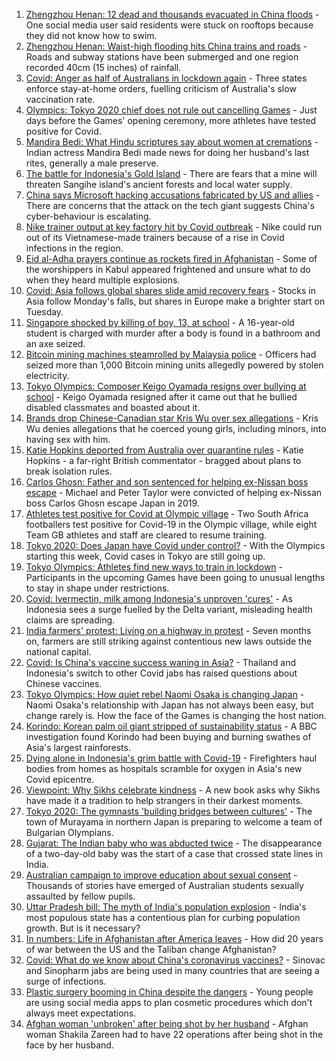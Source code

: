 1. [Zhengzhou Henan: 12 dead and thousands evacuated in China floods](https://www.bbc.co.uk/news/world-asia-china-57861067) - One social media user said residents were stuck on rooftops because they did not know how to swim.
2. [Zhengzhou Henan: Waist-high flooding hits China trains and roads](https://www.bbc.co.uk/news/world-asia-57908888) - Roads and subway stations have been submerged and one region recorded 40cm (15 inches) of rainfall.
3. [Covid: Anger as half of Australians in lockdown again](https://www.bbc.co.uk/news/world-australia-57911032) - Three states enforce stay-at-home orders, fuelling criticism of Australia's slow vaccination rate.
4. [Olympics: Tokyo 2020 chief does not rule out cancelling Games](https://www.bbc.co.uk/news/world-asia-57911122) - Just days before the Games' opening ceremony, more athletes have tested positive for Covid.
5. [Mandira Bedi: What Hindu scriptures say about women at cremations](https://www.bbc.co.uk/news/world-asia-india-57894855) - Indian actress Mandira Bedi made news for doing her husband's last rites, generally a male preserve.
6. [The battle for Indonesia's Gold Island](https://www.bbc.co.uk/news/world-asia-57902815) - There are fears that a mine will threaten Sangihe island's ancient forests and local water supply.
7. [China says Microsoft hacking accusations fabricated by US and allies](https://www.bbc.co.uk/news/world-asia-china-57898147) - There are concerns that the attack on the tech giant suggests China's cyber-behaviour is escalating.
8. [Nike trainer output at key factory hit by Covid outbreak](https://www.bbc.co.uk/news/business-57902093) - Nike could run out of its Vietnamese-made trainers because of a rise in Covid infections in the region.
9. [Eid al-Adha prayers continue as rockets fired in Afghanistan](https://www.bbc.co.uk/news/world-asia-57900618) - Some of the worshippers in Kabul appeared frightened and unsure what to do when they heard multiple explosions.
10. [Covid: Asia follows global shares slide amid recovery fears](https://www.bbc.co.uk/news/business-57885183) - Stocks in Asia follow Monday's falls, but shares in Europe make a brighter start on Tuesday.
11. [Singapore shocked by killing of boy, 13, at school](https://www.bbc.co.uk/news/world-asia-57897762) - A 16-year-old student is charged with murder after a body is found in a bathroom and an axe seized.
12. [Bitcoin mining machines steamrolled by Malaysia police](https://www.bbc.co.uk/news/business-57897444) - Officers had seized more than 1,000 Bitcoin mining units allegedly powered by stolen electricity.
13. [Tokyo Olympics: Composer Keigo Oyamada resigns over bullying at school](https://www.bbc.co.uk/news/world-asia-57891364) - Keigo Oyamada resigned after it came out that he bullied disabled classmates and boasted about it.
14. [Brands drop Chinese-Canadian star Kris Wu over sex allegations](https://www.bbc.co.uk/news/world-asia-china-57884438) - Kris Wu denies allegations that he coerced young girls, including minors, into having sex with him.
15. [Katie Hopkins deported from Australia over quarantine rules](https://www.bbc.co.uk/news/world-australia-57883692) - Katie Hopkins - a far-right British commentator - bragged about plans to break isolation rules.
16. [Carlos Ghosn: Father and son sentenced for helping ex-Nissan boss escape](https://www.bbc.co.uk/news/business-57883892) - Michael and Peter Taylor were convicted of helping ex-Nissan boss Carlos Ghosn escape Japan in 2019.
17. [Athletes test positive for Covid at Olympic village](https://www.bbc.co.uk/sport/olympics/57844406) - Two South Africa footballers test positive for Covid-19 in the Olympic village, while eight Team GB athletes and staff are cleared to resume training.
18. [Tokyo 2020: Does Japan have Covid under control?](https://www.bbc.co.uk/news/57556978) - With the Olympics starting this week, Covid cases in Tokyo are still going up.
19. [Tokyo Olympics: Athletes find new ways to train in lockdown](https://www.bbc.co.uk/news/world-asia-57887074) - Participants in the upcoming Games have been going to unusual lengths to stay in shape under restrictions.
20. [Covid: Ivermectin, milk among Indonesia's unproven 'cures'](https://www.bbc.co.uk/news/world-asia-pacific-57838033) - As Indonesia sees a surge fuelled by the Delta variant, misleading health claims are spreading.
21. [India farmers' protest: Living on a highway in protest](https://www.bbc.co.uk/news/world-asia-india-57863658) - Seven months on, farmers are still striking against contentious new laws outside the national capital.
22. [Covid: Is China's vaccine success waning in Asia?](https://www.bbc.co.uk/news/world-asia-57845644) - Thailand and Indonesia's switch to other Covid jabs has raised questions about Chinese vaccines.
23. [Tokyo Olympics: How quiet rebel Naomi Osaka is changing Japan](https://www.bbc.co.uk/sport/olympics/57841166) - Naomi Osaka's relationship with Japan has not always been easy, but change rarely is. How the face of the Games is changing the host nation.
24. [Korindo: Korean palm oil giant stripped of sustainability status](https://www.bbc.co.uk/news/world-asia-57845156) - A BBC investigation found Korindo had been buying and burning swathes of Asia's largest rainforests.
25. [Dying alone in Indonesia's grim battle with Covid-19](https://www.bbc.co.uk/news/world-asia-57830770) - Firefighters haul bodies from homes as hospitals scramble for oxygen in Asia's new Covid epicentre.
26. [Viewpoint: Why Sikhs celebrate kindness](https://www.bbc.co.uk/news/world-asia-india-57817615) - A new book asks why Sikhs have made it a tradition to help strangers in their darkest moments.
27. [Tokyo 2020: The gymnasts 'building bridges between cultures'](https://www.bbc.co.uk/news/world-asia-57839224) - The town of Murayama in northern Japan is preparing to welcome a team of Bulgarian Olympians.
28. [Gujarat: The Indian baby who was abducted twice](https://www.bbc.co.uk/news/world-asia-india-57691616) - The disappearance of a two-day-old baby was the start of a case that crossed state lines in India.
29. [Australian campaign to improve education about sexual consent](https://www.bbc.co.uk/news/world-australia-57824489) - Thousands of stories have emerged of Australian students sexually assaulted by fellow pupils.
30. [Uttar Pradesh bill: The myth of India's population explosion](https://www.bbc.co.uk/news/world-asia-india-57801764) - India's most populous state has a contentious plan for curbing population growth. But is it necessary?
31. [In numbers: Life in Afghanistan after America leaves](https://www.bbc.co.uk/news/world-asia-57767067) - How did 20 years of war between the US and the Taliban change Afghanistan?
32. [Covid: What do we know about China's coronavirus vaccines?](https://www.bbc.co.uk/news/world-asia-china-57817591) - Sinovac and Sinopharm jabs are being used in many countries that are seeing a surge of infections.
33. [Plastic surgery booming in China despite the dangers](https://www.bbc.co.uk/news/world-asia-china-57691525) - Young people are using social media apps to plan cosmetic procedures which don't always meet expectations.
34. [Afghan woman 'unbroken' after being shot by her husband](https://www.bbc.co.uk/news/world-asia-57779841) - Afghan woman Shakila Zareen had to have 22 operations after being shot in the face by her husband.
